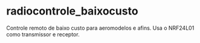 # radiocontrole_baixocusto
Controle remoto de baixo custo para aeromodelos e afins. Usa o NRF24L01 como transmissor e receptor.
